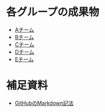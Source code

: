 # 各グループの成果物
* [Aチーム]()
* [Bチーム]()
* [Cチーム]()
* [Dチーム]()
* [Eチーム]()

# 補足資料
* [GitHubのMarkdown記法](./markdown)  
